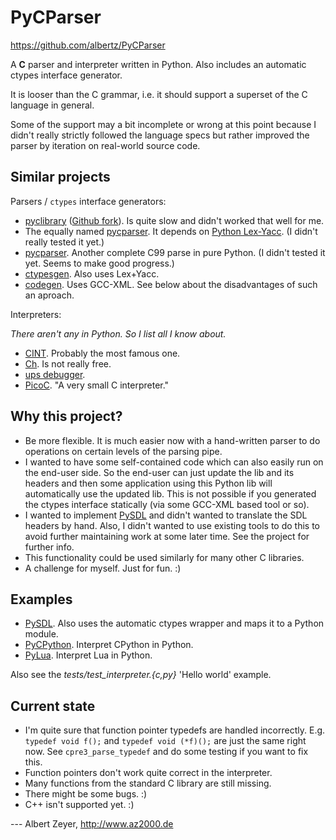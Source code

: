 PyCParser
=========
<https://github.com/albertz/PyCParser>

A **C** parser and interpreter written in Python. Also includes an automatic ctypes interface generator.

It is looser than the C grammar, i.e. it should support a superset of the C language in general.

Some of the support may a bit incomplete or wrong at this point because I didn't really strictly followed the language specs but rather improved the parser by iteration on real-world source code.

Similar projects
----------------

Parsers / `ctypes` interface generators:

* [pyclibrary](https://launchpad.net/pyclibrary) ([Github fork](https://github.com/albertz/pyclibrary)). Is quite slow and didn't worked that well for me.
* The equally named [pycparser](http://code.google.com/p/pycparser/). It depends on [Python Lex-Yacc](http://www.dabeaz.com/ply/). (I didn't really tested it yet.)
* [pycparser](https://github.com/eliben/pycparser). Another complete C99 parse in pure Python. (I didn't tested it yet. Seems to make good progress.)
* [ctypesgen](http://code.google.com/p/ctypesgen/). Also uses Lex+Yacc.
* [codegen](http://starship.python.net/crew/theller/ctypes/old/codegen.html). Uses GCC-XML. See below about the disadvantages of such an aproach.

Interpreters:

*There aren't any in Python. So I list all I know about.*

* [CINT](http://root.cern.ch/drupal/content/cint). Probably the most famous one.
* [Ch](http://www.softintegration.com/). Is not really free.
* [ups debugger](http://ups.sourceforge.net/main.html).
* [PicoC](http://code.google.com/p/picoc/). "A very small C interpreter."

Why this project?
-----------------

* Be more flexible. It is much easier now with a hand-written parser to do operations on certain levels of the parsing pipe.
* I wanted to have some self-contained code which can also easily run on the end-user side. So the end-user can just update the lib and its headers and then some application using this Python lib will automatically use the updated lib. This is not possible if you generated the ctypes interface statically (via some GCC-XML based tool or so).
* I wanted to implement [PySDL](https://github.com/albertz/PySDL) and didn't wanted to translate the SDL headers by hand. Also, I didn't wanted to use existing tools to do this to avoid further maintaining work at some later time. See the project for further info.
* This functionality could be used similarly for many other C libraries.
* A challenge for myself. Just for fun. :)

Examples
--------

* [PySDL](https://github.com/albertz/PySDL). Also uses the automatic ctypes wrapper and maps it to a Python module.
* [PyCPython](https://github.com/albertz/PyCPython). Interpret CPython in Python.
* [PyLua](https://github.com/albertz/PyLua). Interpret Lua in Python.

Also see the *tests/test_interpreter.{c,py}* 'Hello world' example.

Current state
-------------

* I'm quite sure that function pointer typedefs are handled incorrectly. E.g. `typedef void f();` and `typedef void (*f)();` are just the same right now. See `cpre3_parse_typedef` and do some testing if you want to fix this.
* Function pointers don't work quite correct in the interpreter.
* Many functions from the standard C library are still missing.
* There might be some bugs. :)
* C++ isn't supported yet. :)


--- Albert Zeyer, <http://www.az2000.de>

